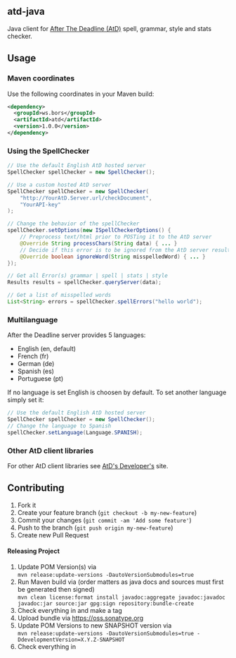 ## atd-java ##
Java client for <a href="http://www.AfterTheDeadline.com/">After The Deadline (AtD)</a> spell, grammar, style and stats checker.

## Usage ##

### Maven coordinates ###
Use the following coordinates in your Maven build:
```xml
<dependency>
  <groupId>ws.bors</groupId>
  <artifactId>atd</artifactId>
  <version>1.0.0</version>
</dependency>
```

### Using the SpellChecker ###
```java
// Use the default English AtD hosted server
SpellChecker spellChecker = new SpellChecker();

// Use a custom hosted AtD server
SpellChecker spellChecker = new SpellChecker(
    "http://YourAtD.Server.url/checkDocument",
    "YourAPI-key"
);

// Change the behavior of the spellChecker
spellChecker.setOptions(new ISpellCheckerOptions() {
    // Preprocess text/html prior to POSTing it to the AtD server
    @Override String processChars(String data) { ... }
    // Decide if this error is to be ignored from the AtD server results
    @Override boolean ignoreWord(String misspelledWord) { ... }
});

// Get all Error(s) grammar | spell | stats | style
Results results = spellChecker.queryServer(data);

// Get a list of misspelled words
List<String> errors = spellChecker.spellErrors("hello world");
```

### Multilanguage ###

After the Deadline server provides 5 languages:

* English (en, default)
* French (fr)
* German (de)
* Spanish (es)
* Portuguese (pt)

If no language is set English is choosen by default. To set another language simply set it:
```java
// Use the default English AtD hosted server
SpellChecker spellChecker = new SpellChecker();
// Change the language to Spanish
spellChecker.setLanguage(Language.SPANISH);
```

### Other AtD client libraries ###

For other AtD client libraries see <a href="http://www.AfterTheDeadline.com/development.slp">AtD's Developer's</a> site.

## Contributing ##

1. Fork it
2. Create your feature branch (`git checkout -b my-new-feature`)
3. Commit your changes (`git commit -am 'Add some feature'`)
4. Push to the branch (`git push origin my-new-feature`)
5. Create new Pull Request

#### Releasing Project ####
1. Update POM Version(s) via <br/>
``` mvn release:update-versions -DautoVersionSubmodules=true ```
2. Run Maven build via (order matters as java docs and sources must first be generated then signed) <br/>
``` mvn clean license:format install javadoc:aggregate javadoc:javadoc javadoc:jar source:jar gpg:sign repository:bundle-create ```
3. Check everything in and make a tag
4. Upload bundle via https://oss.sonatype.org
5. Update POM Versions to new SNAPSHOT version via <br/>
``` mvn release:update-versions -DautoVersionSubmodules=true -DdevelopmentVersion=X.Y.Z-SNAPSHOT ```
6. Check everything in
